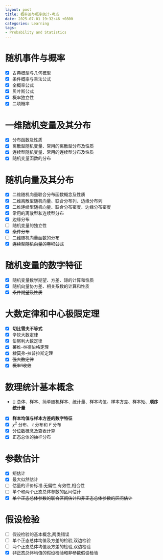 ```yaml
---
layout: post
title: 概率论与概率统计-考点
date: 2025-07-01 19:32:46 +0800
categories: Learning
tags:
- Probability and Statistics
---
```

# 随机事件与概率

- [x] 古典概型与几何概型
- [x] 条件概率与乘法公式
- [x] 全概率公式
- [x] 贝叶斯公式
- [x] 概率独立性
- [x] 二项概率

# 一维随机变量及其分布

- [x] 分布函数及性质
- [x] 离散型随机变量、常用的离散型分布及性质
- [x] 连续型随机变量、常用的连续型分布及性质
- [x] 随机变量函数的分布

# 随机向量及其分布

- [x] 二维随机向量联合分布函数概念及性质
- [x] 二维离散型随机向量、联合分布列、边缘分布列
- [x] 二维连续型随机向量、联合分布密度、边缘分布密度
- [x] 常用的离散型和连续型分布
- [x] 边缘分布
- [ ] 随机变量的独立性
- [x] ~~条件分布~~
- [ ] 二维随机向量函数的分布
- [x] ~~连续型随机向量的卷积公式~~

# 随机变量的数字特征

- [x] 随机变量数学期望、方差、矩的计算和性质
- [x] 随机向量协方差、相关系数的计算和性质
- [x] ~~条件期望及性质~~

# 大数定律和中心极限定理

- [x] **切比雪夫不等式**
- [x] 辛钦大数定律
- [x] 伯努利大数定律
- [x] 莱维-林德伯格定理
- [x] 棣莫弗-拉普拉斯定理
- [x] ~~强大数定律~~
- [x] ~~概率1收敛~~

# 数理统计基本概念

- [] 总体、样本、简单随机样本、统计量、样本均值、样本方差、样本矩、**顺序统计量**
- [x] **样本均值与样本方差的数字特征**
- [x] $\chi^2$ 分布、 $t$ 分布和 $F$ 分布
- [x] 分位数概念及查表计算
- [x] 正态总体的抽样分布

# 参数估计

- [x] 矩估计
- [x] 最大似然估计
- [ ] 估量的评价标准:无偏性,有效性,相合性
- [ ] 单个和两个正态总体参数的区间估计
- [x] ~~单个正态总体参数的联合区间估计和非正态总体参数的区间估计~~

# 假设检验

- [ ] 假设检验的基本概念,两类错误
- [ ] 单个正态总体均值及方差的检验,双边检验
- [ ] 两个正态总体均值及方差的检验,双边检验
- [x] ~~非正态总体均值的假设检验和非参数假设检验~~